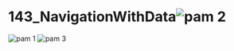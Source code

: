 # 143_NavigationWithData![pam 2](https://github.com/overol1221/143_NavigationWithData/assets/69977826/5b0d87e0-e5c2-4682-8445-62fc0eb2e7bc)
![pam 1](https://github.com/overol1221/143_NavigationWithData/assets/69977826/728ce269-0898-45ab-90bf-0375ccad1ce6)
![pam 3](https://github.com/overol1221/143_NavigationWithData/assets/69977826/928ae576-da61-4d41-b76a-63a53067a01f)
